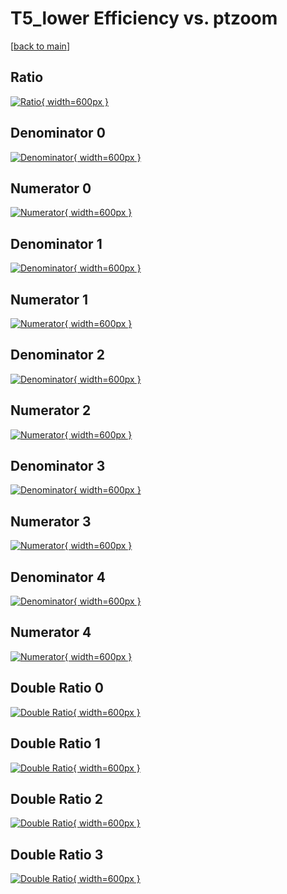 # T5_lower Efficiency vs. ptzoom

[[back to main](./)]



## Ratio

[![Ratio](../mtv/var/T5_lower_loweta_321_-1_eff_ptzoom.png){ width=600px }](../mtv/var/T5_lower_loweta_321_-1_eff_ptzoom.pdf)

## Denominator 0

[![Denominator](../mtv/den/T5_lower_loweta_321_-1_eff_ptzoom_den0.png){ width=600px }](../mtv/den/T5_lower_loweta_321_-1_eff_ptzoom_den0.pdf)

## Numerator 0

[![Numerator](../mtv/num/T5_lower_loweta_321_-1_eff_ptzoom_num0.png){ width=600px }](../mtv/num/T5_lower_loweta_321_-1_eff_ptzoom_num0.pdf)

## Denominator 1

[![Denominator](../mtv/den/T5_lower_loweta_321_-1_eff_ptzoom_den1.png){ width=600px }](../mtv/den/T5_lower_loweta_321_-1_eff_ptzoom_den1.pdf)

## Numerator 1

[![Numerator](../mtv/num/T5_lower_loweta_321_-1_eff_ptzoom_num1.png){ width=600px }](../mtv/num/T5_lower_loweta_321_-1_eff_ptzoom_num1.pdf)

## Denominator 2

[![Denominator](../mtv/den/T5_lower_loweta_321_-1_eff_ptzoom_den2.png){ width=600px }](../mtv/den/T5_lower_loweta_321_-1_eff_ptzoom_den2.pdf)

## Numerator 2

[![Numerator](../mtv/num/T5_lower_loweta_321_-1_eff_ptzoom_num2.png){ width=600px }](../mtv/num/T5_lower_loweta_321_-1_eff_ptzoom_num2.pdf)

## Denominator 3

[![Denominator](../mtv/den/T5_lower_loweta_321_-1_eff_ptzoom_den3.png){ width=600px }](../mtv/den/T5_lower_loweta_321_-1_eff_ptzoom_den3.pdf)

## Numerator 3

[![Numerator](../mtv/num/T5_lower_loweta_321_-1_eff_ptzoom_num3.png){ width=600px }](../mtv/num/T5_lower_loweta_321_-1_eff_ptzoom_num3.pdf)

## Denominator 4

[![Denominator](../mtv/den/T5_lower_loweta_321_-1_eff_ptzoom_den4.png){ width=600px }](../mtv/den/T5_lower_loweta_321_-1_eff_ptzoom_den4.pdf)

## Numerator 4

[![Numerator](../mtv/num/T5_lower_loweta_321_-1_eff_ptzoom_num4.png){ width=600px }](../mtv/num/T5_lower_loweta_321_-1_eff_ptzoom_num4.pdf)

## Double Ratio 0

[![Double Ratio](../mtv/ratio/T5_lower_loweta_321_-1_eff_ptzoom_ratio0.png){ width=600px }](../mtv/ratio/T5_lower_loweta_321_-1_eff_ptzoom_ratio0.pdf)

## Double Ratio 1

[![Double Ratio](../mtv/ratio/T5_lower_loweta_321_-1_eff_ptzoom_ratio1.png){ width=600px }](../mtv/ratio/T5_lower_loweta_321_-1_eff_ptzoom_ratio1.pdf)

## Double Ratio 2

[![Double Ratio](../mtv/ratio/T5_lower_loweta_321_-1_eff_ptzoom_ratio2.png){ width=600px }](../mtv/ratio/T5_lower_loweta_321_-1_eff_ptzoom_ratio2.pdf)

## Double Ratio 3

[![Double Ratio](../mtv/ratio/T5_lower_loweta_321_-1_eff_ptzoom_ratio3.png){ width=600px }](../mtv/ratio/T5_lower_loweta_321_-1_eff_ptzoom_ratio3.pdf)

